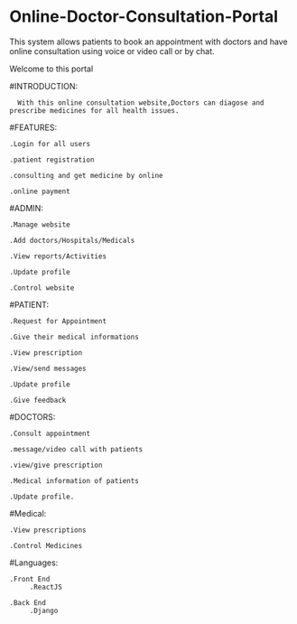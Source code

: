 # Online-Doctor-Consultation-Portal
This system allows patients to book an appointment with doctors and have online consultation using voice or video call or by chat.

Welcome to this portal

#INTRODUCTION:

      With this online consultation website,Doctors can diagose and prescribe medicines for all health issues.

#FEATURES:

    .Login for all users
 
    .patient registration
 
    .consulting and get medicine by online
  
    .online payment

#ADMIN:

    .Manage website
  
    .Add doctors/Hospitals/Medicals
  
    .View reports/Activities
  
    .Update profile
  
    .Control website
 
#PATIENT:

    .Request for Appointment
  
    .Give their medical informations
  
    .View prescription
  
    .View/send messages
  
    .Update profile
  
    .Give feedback
 
#DOCTORS:

    .Consult appointment 
  
    .message/video call with patients
  
    .view/give prescription
  
    .Medical information of patients
  
    .Update profile.
 
#Medical:

    .View prescriptions
   
    .Control Medicines
#Languages:

    .Front End
         .ReactJS
         
    .Back End
         .Django
